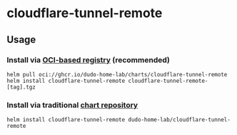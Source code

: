 # cloudflare-tunnel-remote

## Usage

### Install via [OCI-based registry](https://helm.sh/docs/topics/registries/) **(recommended)**

```shell
helm pull oci://ghcr.io/dudo-home-lab/charts/cloudflare-tunnel-remote
helm install cloudflare-tunnel-remote cloudflare-tunnel-remote-[tag].tgz
```

### Install via traditional [chart repository](https://helm.sh/docs/topics/chart_repository/)

```shell
helm install cloudflare-tunnel-remote dudo-home-lab/cloudflare-tunnel-remote
```

